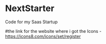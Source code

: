 # NextStarter
Code for my Saas Startup


#the link for the website where i got the Icons - https://icons8.com/icons/set/register
